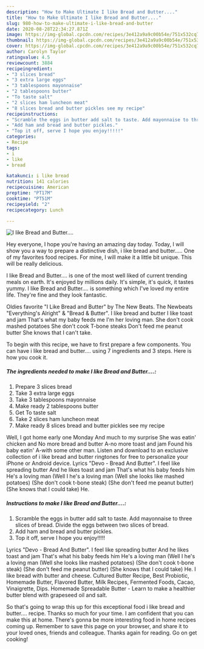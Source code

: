```yaml
---
description: "How to Make Ultimate I like Bread and Butter...."
title: "How to Make Ultimate I like Bread and Butter...."
slug: 980-how-to-make-ultimate-i-like-bread-and-butter
date: 2020-08-28T22:34:27.871Z
image: https://img-global.cpcdn.com/recipes/3e412a9a9c00b54e/751x532cq70/i-like-bread-and-butter-recipe-main-photo.jpg
thumbnail: https://img-global.cpcdn.com/recipes/3e412a9a9c00b54e/751x532cq70/i-like-bread-and-butter-recipe-main-photo.jpg
cover: https://img-global.cpcdn.com/recipes/3e412a9a9c00b54e/751x532cq70/i-like-bread-and-butter-recipe-main-photo.jpg
author: Carolyn Taylor
ratingvalue: 4.5
reviewcount: 3884
recipeingredient:
- "3 slices bread"
- "3 extra large eggs"
- "3 tablespoons mayonnaise"
- "2 tablespoons butter"
- "To taste salt"
- "2 slices ham luncheon meat"
- "8 slices bread and butter pickles see my recipe"
recipeinstructions:
- "Scramble the eggs in butter add salt to taste. Add mayonnaise to three slices of bread. Divide the eggs between two slices of bread."
- "Add ham and bread and butter pickles."
- "Top it off, serve I hope you enjoy!!!!!"
categories:
- Recipe
tags:
- i
- like
- bread

katakunci: i like bread 
nutrition: 141 calories
recipecuisine: American
preptime: "PT17M"
cooktime: "PT51M"
recipeyield: "2"
recipecategory: Lunch

---
```



![I like Bread and Butter....](https://img-global.cpcdn.com/recipes/3e412a9a9c00b54e/751x532cq70/i-like-bread-and-butter-recipe-main-photo.jpg)

Hey everyone, I hope you're having an amazing day today. Today, I will show you a way to prepare a distinctive dish, i like bread and butter..... One of my favorites food recipes. For mine, I will make it a little bit unique. This will be really delicious.

I like Bread and Butter.... is one of the most well liked of current trending meals on earth. It's enjoyed by millions daily. It's simple, it's quick, it tastes yummy. I like Bread and Butter.... is something which I've loved my entire life. They're fine and they look fantastic.

Oldies favorite &#34;I Like Bread and Butter&#34; by The New Beats. The Newbeats &#34;Everything&#39;s Alright&#34; &amp; &#34;Bread &amp; Butter&#34;. I like bread and butter I like toast and jam That&#39;s what my baby feeds me I&#39;m her loving man. She don&#39;t cook mashed potatoes She don&#39;t cook T-bone steaks Don&#39;t feed me peanut butter She knows that I can&#39;t take.


To begin with this recipe, we have to first prepare a few components. You can have i like bread and butter.... using 7 ingredients and 3 steps. Here is how you cook it.

<!--inarticleads1-->

##### The ingredients needed to make I like Bread and Butter....:

1. Prepare 3 slices bread
1. Take 3 extra large eggs
1. Take 3 tablespoons mayonnaise
1. Make ready 2 tablespoons butter
1. Get To taste salt
1. Take 2 slices ham luncheon meat
1. Make ready 8 slices bread and butter pickles see my recipe


Well, I got home early one Monday And much to my surprise She was eatin&#39; chicken and No more bread and butter A-no more toast and jam Found his baby eatin&#39; A-with some other man. Listen and download to an exclusive collection of i like bread and butter ringtones for free to personalize your iPhone or Android device. Lyrics &#34;Devo - Bread And Butter&#34;. I feel like spreading butter And he likes toast and jam That&#39;s what his baby feeds him He&#39;s a loving man (Well I he&#39;s a loving man (Well she looks like mashed potatoes) (She don&#39;t cook t-bone steak) (She don&#39;t feed me peanut butter) (She knows that I could take) He. 

<!--inarticleads2-->

##### Instructions to make I like Bread and Butter....:

1. Scramble the eggs in butter add salt to taste. Add mayonnaise to three slices of bread. Divide the eggs between two slices of bread.
1. Add ham and bread and butter pickles.
1. Top it off, serve I hope you enjoy!!!!!


Lyrics &#34;Devo - Bread And Butter&#34;. I feel like spreading butter And he likes toast and jam That&#39;s what his baby feeds him He&#39;s a loving man (Well I he&#39;s a loving man (Well she looks like mashed potatoes) (She don&#39;t cook t-bone steak) (She don&#39;t feed me peanut butter) (She knows that I could take) He. I like bread with butter and cheese. Cultured Butter Recipe, Best Probiotic, Homemade Butter, Flavored Butter, Milk Recipes, Fermented Foods, Cacao, Vinaigrette, Dips. Homemade Spreadable Butter - Learn to make a healthier butter blend with grapeseed oil and salt. 

So that's going to wrap this up for this exceptional food i like bread and butter.... recipe. Thanks so much for your time. I am confident that you can make this at home. There's gonna be more interesting food in home recipes coming up. Remember to save this page on your browser, and share it to your loved ones, friends and colleague. Thanks again for reading. Go on get cooking!

